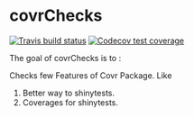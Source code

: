 
# covrChecks

<!-- badges: start -->
[![Travis build status](https://travis-ci.org/bedantaguru/covrChecks.svg?branch=master)](https://travis-ci.org/bedantaguru/covrChecks)
[![Codecov test coverage](https://codecov.io/gh/bedantaguru/covrChecks/branch/master/graph/badge.svg)](https://codecov.io/gh/bedantaguru/covrChecks?branch=master)
<!-- badges: end -->

The goal of covrChecks is to :

Checks few Features of Covr Package. 
Like 

1. Better way to shinytests. 
2. Coverages for shinytests.
